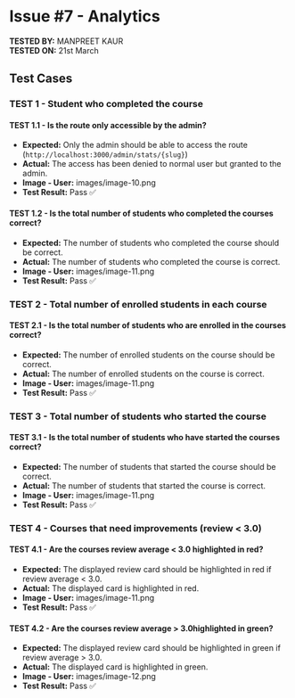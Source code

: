 # Issue #7 - Analytics

**TESTED BY:** MANPREET KAUR  
**TESTED ON:** 21st March

## Test Cases

### TEST 1 - Student who completed the course

#### TEST 1.1 - Is the route only accessible by the admin?

- **Expected:** Only the admin should be able to access the route (`http://localhost:3000/admin/stats/{slug}`)
- **Actual:** The access has been denied to normal user but granted to the admin.
- **Image - User:** images/image-10.png
- **Test Result:** Pass ✅

#### TEST 1.2 - Is the total number of students who completed the courses correct?

- **Expected:** The number of students who completed the course should be correct.
- **Actual:** The number of students who completed the course is correct.
- **Image - User:** images/image-11.png
- **Test Result:** Pass ✅

### TEST 2 - Total number of enrolled students in each course

#### TEST 2.1 - Is the total number of students who are enrolled in the courses correct?

- **Expected:** The number of enrolled students on the course should be correct.
- **Actual:** The number of enrolled students on the course is correct.
- **Image - User:** images/image-11.png
- **Test Result:** Pass ✅

### TEST 3 - Total number of students who started the course

#### TEST 3.1 - Is the total number of students who have started the courses correct?

- **Expected:** The number of students that started the course should be correct.
- **Actual:** The number of students that started the course is correct.
- **Image - User:** images/image-11.png
- **Test Result:** Pass ✅

### TEST 4 - Courses that need improvements (review < 3.0)

#### TEST 4.1 - Are the courses review average < 3.0 highlighted in red?

- **Expected:** The displayed review card should be highlighted in red if review average < 3.0.
- **Actual:** The displayed card is highlighted in red.
- **Image - User:** images/image-11.png
- **Test Result:** Pass ✅

#### TEST 4.2 - Are the courses review average > 3.0highlighted in green?

- **Expected:** The displayed review card should be highlighted in green if review average > 3.0.
- **Actual:** The displayed card is highlighted in green.
- **Image - User:** images/image-12.png
- **Test Result:** Pass ✅
